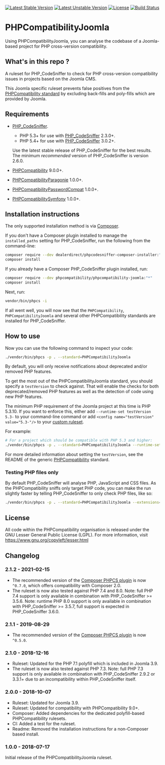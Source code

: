 [![Latest Stable Version](https://poser.pugx.org/phpcompatibility/phpcompatibility-joomla/v/stable.png)](https://packagist.org/packages/phpcompatibility/phpcompatibility-joomla)
[![Latest Unstable Version](https://poser.pugx.org/phpcompatibility/phpcompatibility-joomla/v/unstable.png)](https://packagist.org/packages/phpcompatibility/phpcompatibility-joomla)
[![License](https://poser.pugx.org/phpcompatibility/phpcompatibility-joomla/license.png)](https://github.com/PHPCompatibility/PHPCompatibilityJoomla/blob/master/LICENSE)
[![Build Status](https://github.com/PHPCompatibility/PHPCompatibilityJoomla/workflows/CI/badge.svg?branch=master)](https://github.com/PHPCompatibility/PHPCompatibilityJoomla/actions)

# PHPCompatibilityJoomla

Using PHPCompatibilityJoomla, you can analyse the codebase of a Joomla-based project for PHP cross-version compatibility.


## What's in this repo ?

A ruleset for PHP_CodeSniffer to check for PHP cross-version compatibility issues in projects based on the Joomla CMS.

This Joomla specific ruleset prevents false positives from the [PHPCompatibility standard](https://github.com/PHPCompatibility/PHPCompatibility) by excluding back-fills and poly-fills which are provided by Joomla.


## Requirements

* [PHP_CodeSniffer](https://github.com/squizlabs/PHP_CodeSniffer).
    * PHP 5.3+ for use with [PHP_CodeSniffer](https://github.com/squizlabs/PHP_CodeSniffer) 2.3.0+.
    * PHP 5.4+ for use with [PHP_CodeSniffer](https://github.com/squizlabs/PHP_CodeSniffer) 3.0.2+.

    Use the latest stable release of PHP_CodeSniffer for the best results.
    The minimum _recommended_ version of PHP_CodeSniffer is version 2.6.0.
* [PHPCompatibility](https://github.com/PHPCompatibility/PHPCompatibility) 9.0.0+.
* [PHPCompatibilityParagonie](https://github.com/PHPCompatibility/PHPCompatibilityParagonie) 1.0.0+.
* [PHPCompatibilityPasswordCompat](https://github.com/PHPCompatibility/PHPCompatibilityPasswordCompat) 1.0.0+.
* [PHPCompatibilitySymfony](https://github.com/PHPCompatibility/PHPCompatibilitySymfony) 1.0.0+.


## Installation instructions

The only supported installation method is via [Composer](https://getcomposer.org/).

If you don't have a Composer plugin installed to manage the `installed_paths` setting for PHP_CodeSniffer, run the following from the command-line:
```bash
composer require --dev dealerdirect/phpcodesniffer-composer-installer:"^0.7" phpcompatibility/phpcompatibility-joomla:"*"
composer install
```

If you already have a Composer PHP_CodeSniffer plugin installed, run:
```bash
composer require --dev phpcompatibility/phpcompatibility-joomla:"*"
composer install
```

Next, run:
```bash
vendor/bin/phpcs -i
```
If all went well, you will now see that the `PHPCompatibility`, `PHPCompatibilityJoomla` and several other PHPCompatibility standards are installed for PHP_CodeSniffer.


## How to use

Now you can use the following command to inspect your code:
```bash
./vendor/bin/phpcs -p . --standard=PHPCompatibilityJoomla
```

By default, you will only receive notifications about deprecated and/or removed PHP features.

To get the most out of the PHPCompatibilityJoomla standard, you should specify a `testVersion` to check against. That will enable the checks for both deprecated/removed PHP features as well as the detection of code using new PHP features.

The minimum PHP requirement of the Joomla project at this time is PHP 5.3.10. If you want to enforce this, either add `--runtime-set testVersion 5.3-` to your command-line command or add `<config name="testVersion" value="5.3-"/>` to your [custom ruleset](https://github.com/PHPCompatibility/PHPCompatibility#using-a-custom-ruleset).

For example:
```bash
# For a project which should be compatible with PHP 5.3 and higher:
./vendor/bin/phpcs -p . --standard=PHPCompatibilityJoomla --runtime-set testVersion 5.3-
```

For more detailed information about setting the `testVersion`, see the README of the generic [PHPCompatibility](https://github.com/PHPCompatibility/PHPCompatibility#sniffing-your-code-for-compatibility-with-specific-php-versions) standard.


### Testing PHP files only

By default PHP_CodeSniffer will analyse PHP, JavaScript and CSS files. As the PHPCompatibility sniffs only target PHP code, you can make the run slightly faster by telling PHP_CodeSniffer to only check PHP files, like so:
```bash
./vendor/bin/phpcs -p . --standard=PHPCompatibilityJoomla --extensions=php --runtime-set testVersion 5.3-
```

## License

All code within the PHPCompatibility organisation is released under the GNU Lesser General Public License (LGPL). For more information, visit https://www.gnu.org/copyleft/lesser.html


## Changelog

### 2.1.2 - 2021-02-15

- The recommended version of the [Composer PHPCS plugin] is now `^0.7.0`, which offers compatibility with Composer 2.0.
- The ruleset is now also tested against PHP 7.4 and 8.0.
    Note: full PHP 7.4 support is only available in combination with PHP_CodeSniffer >= 3.5.6.
    Note: runtime PHP 8.0 support is only available in combination with PHP_CodeSniffer >= 3.5.7, full support is expected in PHP_CodeSniffer 3.6.0.

### 2.1.1 - 2019-08-29

- The recommended version of the [Composer PHPCS plugin] is now `^0.5.0`.

### 2.1.0 - 2018-12-16

* Ruleset: Updated for the PHP 7.1 polyfill which is included in Joomla 3.9.
* The ruleset is now also tested against PHP 7.3.
    Note: full PHP 7.3 support is only available in combination with PHP_CodeSniffer 2.9.2 or 3.3.1+ due to an incompatibility within PHP_CodeSniffer itself.

### 2.0.0 - 2018-10-07

- Ruleset: Updated for Joomla 3.9.
- Ruleset: Updated for compatibility with PHPCompatibility 9.0+.
- Composer: Added dependencies for the dedicated polyfill-based PHPCompatibility rulesets.
- CI: Added a test for the ruleset.
- Readme: Removed the installation instructions for a non-Composer based install.

### 1.0.0 - 2018-07-17

Initial release of the PHPCompatibilityJoomla ruleset.

[Composer PHPCS plugin]: https://github.com/Dealerdirect/phpcodesniffer-composer-installer/
